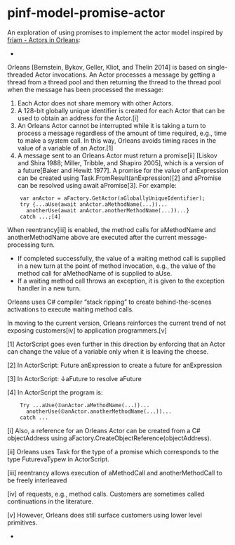 pinf-model-promise-actor
========================

An exploration of using promises to implement the actor model inspired by [friam - Actors in Orleans](https://groups.google.com/d/msg/friam/5BZWwmMy_80/2jAWrwokE74J):

-

Orleans [Bernstein, Bykov, Geller, Kliot, and Thelin 2014] is based on single-threaded Actor invocations. An Actor processes a message by getting a thread from a thread pool and then returning the thread to the thread pool when the message has been processed the message:

  1. Each Actor does not share memory with other Actors.
  2. A 128-bit globally unique identifier is created for each Actor that can be used to obtain an address  for the Actor.[i]
  3. An Orleans Actor cannot be interrupted while it is taking a turn to process a message regardless of the amount of time required, e.g., time to make a system call.  In this way, Orleans avoids timing races in the value of a variable of an Actor.[1]
  4. A message sent to an Orleans Actor must return a promise[ii] [Liskov and Shira 1988; Miller, Tribble, and Shapiro 2005], which is a version of a future[Baker and Hewitt 1977].  A promise for the value of  anExpression can be created using Task.FromResult(anExpression)[2] and aPromise can be resolved using  await aPromise[3]. For example:
````
    var anActor = aFactory.GetActor(aGloballyUniqueIdentifier);
    try {...aUse(await anActor.aMethodName(...))...
      anotherUse(await anActor.anotherMethodName(...))...}
    catch ...;[4]
````
When reentrancy[iii] is enabled, the method calls for aMethodName and anotherMethodName above are executed after the current message-processing turn. 

  * If completed successfully, the value of a waiting method call is supplied in a new turn at the point of method invocation, e.g., the value of the method call for aMethodName of is supplied to aUse. 
  * If a waiting method call throws an exception, it is given to the exception handler in a new turn.

Orleans uses C# compiler “stack ripping” to create behind-the-scenes activations to execute waiting method calls.

In moving to the current version, Orleans reinforces the current trend of not exposing customers[iv] to application programmers.[v]

[1] ActorScript goes even further in this direction by enforcing that an Actor can change the value of a variable only when it is leaving the cheese.

[2] In ActorScript:  Future anExpression to create a future for anExpression

[3] In ActorScript:  ↓aFuture to resolve aFuture

[4] In ActorScript the program is:
````
    Try ...aUse(⦷anActor.aMethodName(...))...
      anotherUse(⦷anActor.anotherMethodName(...))...
    catch ...
````
[i] Also, a reference for an Orleans Actor can be created from a C# objectAddress using aFactory.CreateObjectReference(objectAddress).

[ii] Orleans uses Task<aType> for the type of a promise which corresponds to the type FuturevaTypew in ActorScript.

[iii] reentrancy allows execution of aMethodCall and anotherMethodCall to be freely interleaved

[iv] of requests, e.g., method calls. Customers are sometimes called continuations in the literature.

[v] However, Orleans does still surface customers using lower level primitives.

-
